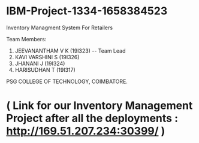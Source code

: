 # IBM-Project-1334-1658384523
Inventory Managment System For Retailers

Team Members:

1.	JEEVANANTHAM V K (19I323) -- Team Lead
2.	KAVI VARSHINI S (19I326)
3.	JHANANI J (19I324)
4.	HARISUDHAN T (19I317)

PSG COLLEGE OF TECHNOLOGY, COIMBATORE.

# ( Link for our Inventory Management Project after all the deployments : http://169.51.207.234:30399/ )
